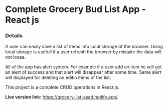 # Complete Grocery Bud List App - React js

### Details

A user can easily save a list of items into local storage of the browser.
Using local storage is usefull if a user refresh the browser by mistake
the data will not loose.

All of the app has alert system. For example if a user add an item he will get
an alert of success and that alert will disappear after some time. Same alert
will displayed for deleting an editin items of the list.

This project is a complete CRUD operations in React.js.

**Live version link:** https://grocery-list-asad.netlify.app/
